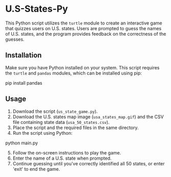 # U.S-States-Py

This Python script utilizes the `turtle` module to create an interactive game that quizzes users on U.S. states. Users are prompted to guess the names of U.S. states, and the program provides feedback on the correctness of the guesses.

## Installation

Make sure you have Python installed on your system. This script requires the `turtle` and `pandas` modules, which can be installed using pip:

pip install pandas


## Usage

1. Download the script (`us_state_game.py`).
2. Download the U.S. states map image (`usa_states_map.gif`) and the CSV file containing state data (`usa_50_states.csv`).
3. Place the script and the required files in the same directory.
4. Run the script using Python:

python main.py


5. Follow the on-screen instructions to play the game.
6. Enter the name of a U.S. state when prompted.
7. Continue guessing until you've correctly identified all 50 states, or enter 'exit' to end the game.
